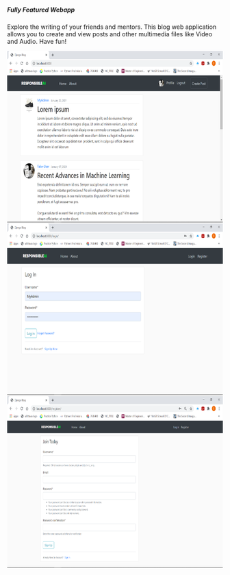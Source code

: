 <h5> Fully Featured Webapp </h5>
<p>
Explore the writing of your friends and mentors. This blog web application allows you to create and view posts and other multimedia files like Video and Audio. Have fun!
</p>

<img src="media/Screenshot (73).png" width="700" height="400">
<img src="media/Screenshot (74).png" width="700" height="400">
<img src="media/Screenshot (75).png" width="700" height="400">
